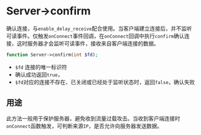 # Server->confirm

确认连接，与`enable_delay_receive`配合使用。当客户端建立连接后，并不监听可读事件。仅触发`onConnect`事件回调，在`onConnect`回调中执行`confirm`确认连接，这时服务器才会监听可读事件，接收来自客户端连接的数据。

```php
function Server->confirm(int $fd);
```
* `$fd` 连接的唯一标识符
* 确认成功返回`true`，
* `$fd`对应的连接不存在、已关闭或已经处于监听状态时，返回`false`，确认失败

用途
----
此方法一般用于保护服务器，避免收到流量过载攻击。当收到客户端连接时`onConnect`函数触发，可判断来源`IP`，是否允许向服务器发送数据。